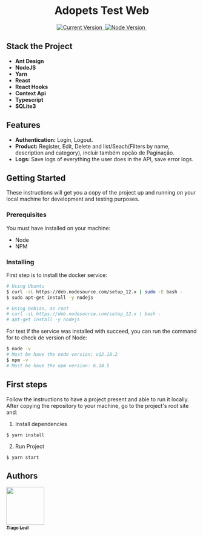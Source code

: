 <h1 align="center">Adopets Test Web</h1>

<p align="center">
  <a href="https://github.com/tiagoleal/adopets_web">
    <img alt="Current Version" src="https://img.shields.io/badge/version-1.0.0 -brightgreen.svg">
  </a>
  <a href="https://React.com/pt-br/">
    <img alt="" src="https://img.shields.io/badge/React-16.13.1-blue.svg" target="_blank">
  </a>
  <a href="https://nodejs.org/en/">
    <img alt="Node Version" src="https://img.shields.io/badge/node-%3E%3D%2012.18.2-brightgreen" target="_blank">
  </a>
  
  <a href="https://www.typescriptlang.org/">
    <img alt="" src="https://img.shields.io/badge/Typescript-3.7.2-blue.svg" target="_blank">
  </a>

</p>

## Stack the Project

- **Ant Design**
- **NodeJS**
- **Yarn**
- **React**
- **React Hooks**
- **Context Api**
- **Typescript**
- **SQLite3**

## Features

- **Authentication:** Login, Logout.
- **Product:** Register, Edit, Delete and list/Seach(Filters by name, description and category), incluir também opção de Paginação.
- **Logs:** Save logs of everything the user does in the API,
  save error logs.

## Getting Started

These instructions will get you a copy of the project up and running on your local machine for development and testing purposes.

### Prerequisites

You must have installed on your machine:

- Node
- NPM

### Installing

First step is to install the docker service:

```bash
# Using Ubuntu
$ curl -sL https://deb.nodesource.com/setup_12.x | sudo -E bash -
$ sudo apt-get install -y nodejs

# Using Debian, as root
# curl -sL https://deb.nodesource.com/setup_12.x | bash -
# apt-get install -y nodejs

```

For test if the service was installed with succeed, you can run the command for to check de version of Node:

```bash
$ node -v
# Must be have the node version: v12.18.2
$ npm -v
# Must be have the npm version: 6.14.5
```

## First steps

Follow the instructions to have a project present and able to run it locally.
After copying the repository to your machine, go to the project's root site and:

1.  Install dependencies

```
$ yarn install
```

2.  Run Project

```
$ yarn start
```

## Authors

<!-- ALL-CONTRIBUTORS-LIST:START - Do not remove or modify this section -->
<!-- prettier-ignore -->
[<img src="https://avatars1.githubusercontent.com/u/5727529?s=460&v=4" width="100px;"/><br /><sub><b>Tiago Leal</b></sub>](https://github.com/tiagoleal)<br />
